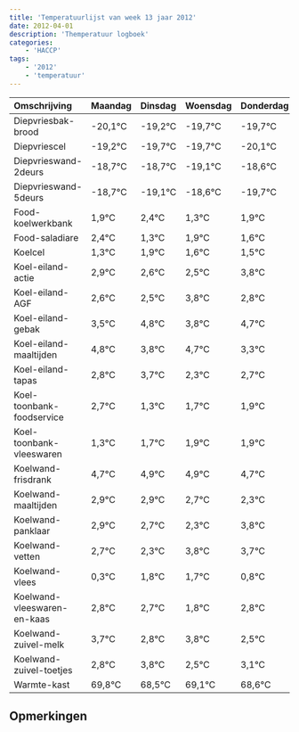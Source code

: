 ```yaml
---
title: 'Temperatuurlijst van week 13 jaar 2012'
date: 2012-04-01
description: 'Themperatuur logboek'
categories:
    - 'HACCP'
tags:
    - '2012'
    - 'temperatuur'
---
```

|Omschrijving|Maandag|Dinsdag|Woensdag|Donderdag|Vrijdag|Zaterdag|Zondag|
|:---|:---|:---|:---|:---|:---|:---|:---|
|Diepvriesbak-brood|-20,1°C|-19,2°C|-19,7°C|-19,7°C|-20,1°C|-19,6°C|-20,7°C|
|Diepvriescel|-19,2°C|-19,7°C|-19,7°C|-20,1°C|-19,6°C|-20,7°C|-20,1°C|
|Diepvrieswand-2deurs|-18,7°C|-18,7°C|-19,1°C|-18,6°C|-19,7°C|-19,1°C|-19,4°C|
|Diepvrieswand-5deurs|-18,7°C|-19,1°C|-18,6°C|-19,7°C|-19,1°C|-19,4°C|-19,5°C|
|Food-koelwerkbank|1,9°C|2,4°C|1,3°C|1,9°C|1,6°C|1,5°C|2,8°C|
|Food-saladiare|2,4°C|1,3°C|1,9°C|1,6°C|1,5°C|2,8°C|1,8°C|
|Koelcel|1,3°C|1,9°C|1,6°C|1,5°C|2,8°C|1,8°C|2,7°C|
|Koel-eiland-actie|2,9°C|2,6°C|2,5°C|3,8°C|2,8°C|3,7°C|2,3°C|
|Koel-eiland-AGF|2,6°C|2,5°C|3,8°C|2,8°C|3,7°C|2,3°C|2,7°C|
|Koel-eiland-gebak|3,5°C|4,8°C|3,8°C|4,7°C|3,3°C|3,7°C|3,9°C|
|Koel-eiland-maaltijden|4,8°C|3,8°C|4,7°C|3,3°C|3,7°C|3,9°C|3,9°C|
|Koel-eiland-tapas|2,8°C|3,7°C|2,3°C|2,7°C|2,9°C|2,9°C|2,7°C|
|Koel-toonbank-foodservice|2,7°C|1,3°C|1,7°C|1,9°C|1,9°C|1,7°C|1,3°C|
|Koel-toonbank-vleeswaren|1,3°C|1,7°C|1,9°C|1,9°C|1,7°C|1,3°C|2,8°C|
|Koelwand-frisdrank|4,7°C|4,9°C|4,9°C|4,7°C|4,3°C|5,8°C|5,7°C|
|Koelwand-maaltijden|2,9°C|2,9°C|2,7°C|2,3°C|3,8°C|3,7°C|2,8°C|
|Koelwand-panklaar|2,9°C|2,7°C|2,3°C|3,8°C|3,7°C|2,8°C|3,8°C|
|Koelwand-vetten|2,7°C|2,3°C|3,8°C|3,7°C|2,8°C|3,8°C|2,5°C|
|Koelwand-vlees|0,3°C|1,8°C|1,7°C|0,8°C|1,8°C|0,5°C|1,1°C|
|Koelwand-vleeswaren-en-kaas|2,8°C|2,7°C|1,8°C|2,8°C|1,5°C|2,1°C|1,6°C|
|Koelwand-zuivel-melk|3,7°C|2,8°C|3,8°C|2,5°C|3,1°C|2,6°C|2,9°C|
|Koelwand-zuivel-toetjes|2,8°C|3,8°C|2,5°C|3,1°C|2,6°C|2,9°C|3,0°C|
|Warmte-kast|69,8°C|68,5°C|69,1°C|68,6°C|68,9°C|69,0°C|68,3°C|

## Opmerkingen


